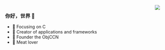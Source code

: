 <img align="right" src="https://github-readme-stats.vercel.app/api?username=onevcat&show_icons=true&icon_color=CE1D2D&text_color=718096&bg_color=ffffff&hide_title=true" />

### 你好，世界 👋

- :orange_book: Focusing on C
- :hammer: Creator of applications and frameworks
- :ram: Founder the ObjCCN
- :meat_on_bone: Meat lover
